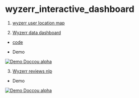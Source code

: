 # wyzerr_interactive_dashboard

1. [wyzerr user location map](https://rawgit.com/huanqi/wyzerr_interactive_dashboard/master/wyzerr_users_geo_map_cluster.html)


2. [Wyzerr data dashboard](https://youtu.be/fV4AKh7cKIg)

  * [code](https://cdn.rawgit.com/huanqi/wyzerr_interactive_dashboard/6144d386/mongodb_connection_dashboard.html)

  * Demo
  
  [![Demo Doccou alpha](https://j.gifs.com/mwJxw3.gif)](https://youtu.be/fV4AKh7cKIg)
  
3. [Wyzerr reviews nlp](https://youtu.be/UhoSUVmkabk)

  * Demo

  [![Demo Doccou alpha](https://j.gifs.com/X64Oj8.gif)](https://www.youtube.com/watch?v=ek1j272iAmc)
